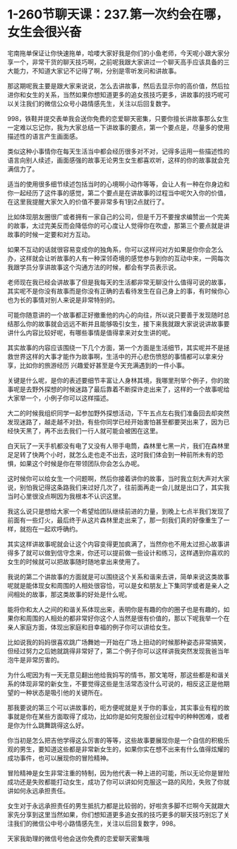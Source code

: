 # 1-260节聊天课：237.第一次约会在哪，女生会很兴奋

宅南拖单保证让你快速拖单，哈喽大家好我是你们的小鱼老师，今天呢小跟大家分享一个，非常干货的聊天技巧啊，之前呢我跟大家讲过一个聊天高手应该具备的三大能力，不知道大家记不记得了啊，分别是零听发问和讲故事。

那这期呢我主要是跟大家来说说，怎么去讲故事，然后去显示你的高价值，然后拉进你和女生的关系，当然如果你想知道更多的追女孩技巧更多，讲故事的技巧呢可以关注我们的微信公众号小路情感先生，关注以后回复数字。

998，铁鞋并提交表单我会送你免费的恋爱聊天密集，只要你擅长讲故事那么女生一定难以忘记你，我为大家总结一下讲故事的要点，第一个要点是，尽量多的使用描述性的语言产生画面感。

类似这种小事情你在每天生活当中都会经历很多对不对，记得多运用一些描述性的语言向别人续述，画面感强的故事无论男生女生都喜欢听，这样的你的故事就会充满信力了。

适当的使用很多细节续述包括当时的心境啊小动作等等，会让人有一种在你身边和你一起经历了这件事的感觉，第二个要点是在讲故事的过程当中呢欠入你的价值，在这里我提醒大家欠入的价值不要非常多有1到2点就行了。

比如体现朋友圈很广或者拥有一家自己的公司，但是千万不要搜求编赞出一个完美的故事，太过完美反而会降低你的可心度让人觉得你在吹虚，那第三个要点就是讲故事的时候一定要和对方互动。

如果不互动的话就很容易变成你的独角系，你可以这样问对方如果是你你会怎么办，这样就会让听故事的人有一种深邻奇境的感觉参与到你的互动中来，一网每次我跟学员分享讲故事这个沟通方法的时候，都会有学员表示说。

老师现在我已经会讲故事了但是我每天的生活都非常无聊没什么值得可说的故事，其实呢不是你没有故事而是你没有正确的去看待发生在自己身上的事，有时候你心也为长的事情对别人来说是非常特别的。

可能你随意讲的一个故事都正好撤重他的内心的向往，所以说只要善于发现随时总结那么你的故事就会远远不断并且能够吸引女生，接下来我就跟大家说说讲故事要讲什么内容比较好呢，有哪些事情是值得拿来对女生讲的呢。

其实故事的内容应该围绕一下几个方面，第一个方面是生活细节，其实呢并不是拯救世界这样的大事才能作为故事啊，生活中的开心悲伤愤怒的事情都可以拿来分享，比如你的旅游经历 兴趣爱好甚至是今天充满遇到的一件小事。

关键是什么呢，是你的表述要细节丰富让人身林其境，我哪里刑举个例子，你的故事呢是去野外探想的时候迷路了最后靠着不断探许走出来了，这样的一个故事呢给大家举一个，小例子你可以这样描述。

大二的时候我组织同学一起参加野外探想活动，下午五点左右我们准备回去却突然发现迷路了，越走越不对劲，有些你同学已经开始害怕甚至都要哭出来了，因为已经快天黑了，再不出去我们一行人就可能会被困在这里。

白天玩了一天手机都没有电了又没有人带手电筒，森林里七黑一片，我们在森林里足足转了快两个小时，就怎么走也走不出去，这时我们体会到一种前所未有的恐惧，如果这个时候是你在带领团队你会怎么办呢。

这时候你可以给女生一个问题啊，然后你接着讲你的故事，当时我立刻大声对大家说，别怕我记得这条路我们来过好几次了，往前面再走一会儿就是出口了，其实我当时心里很没点啊因为我根本不认识这里。

我这么说只是想给大家一个希望给团队继续前进的力量，到晚上七点半我们发现了前面有一些灯火，最后终于从这片森林里走出来了，那一刻我们真的好像重生了一样，就抱在一起欢呼确约。

其实这样讲故事呢就会让这个内容变得更加疯满了，当然你也不用太过担心故事讲得多了就可以做到信守念来，你还可以提前做一些设计和练习，这样遇到你喜欢的女生的时候就可以把故事随时随地拿出来使用了。

我说的第二个讲故事的方面就是可以围绕这个关系和谐来去讲，简单来说这类故事呢就是能体现女和周围的人相处很容恰，可以是女和朋友上下集同学或者是亲人之间相处的故事，那这类故事的好处是什么呢。

能将你和太人之间的和谐关系体现出来，表明你是有趣的你的圈子也是有趣的，如果你和周围的人相处的都非常好你这个人当然是很有价值的，那以下呢我举一个在亲人家庭方面，体现出家庭和目幸福的例子你可以讲给女生。

比如说我的妈妈很喜欢跳广场舞她一开始在广场上扭动的时候那种姿态非常搞笑，但经过努力之后她就跳得非常好了，第二个例子你可以这样讲我突然发现我爸当年泡牛是非常厉害的。

为什么呢因为有一天无意见翻出他给我妈写的情书，那文笔呀，那这些都是和谐关系的体现非常的新女生，不要觉得这些是生活常态没什么可说的，相反这正是他期望的一种状态是吸引他的关键所在。

那我要说的第三个可以讲故事的，呃方便呢就是关于你的事业，其实事业有程的故事就是你在某些方面取得了成功，比如你是如何克服创业过程中的种种困难，或者是你为什么跳舞跳得这么好。

你当初是怎么把吉他学得这么厉害的等等，这些故事要展现你是一个自信的积极乐观的男生，要知道这些都是非常新女生的，如果你实在想不出来有什么值得炫耀的成功事件，也可以展现你的冒险精神。

冒险精神是女生非常注重的特制，因为他代表一种上进的可能，所以无论你是冒险成功还是失败都能打动女生，成功了你可以讲如何克服这一路的风险，失败了你就讲如何永远承担责任。

女生对于永远承担责任的男生抵抗力都是比较弱的，好啦贪多脚不烂啊今天就跟大家先分享到这里当然如果，你们想知道更多追女孩的技巧更多的聊天技巧别忘了关注我们的微信公中号小路情感先生，关注以后回复数字，998。

天家我助理的微信号他会送你免费的恋爱聊天密集哦